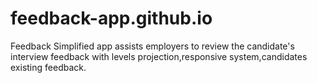 # feedback-app.github.io
Feedback Simplified app assists employers to review the candidate's interview feedback with levels projection,responsive system,candidates existing feedback.
